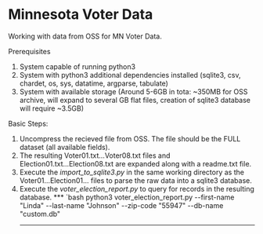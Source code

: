 # Minnesota Voter Data

Working with data from OSS for MN Voter Data.

Prerequisites 
1. System capable of running python3
2. System with python3 additional dependencies installed (sqlite3, csv, chardet, os, sys, datatime, argparse, tabulate)
3. System with available storage (Around 5-6GB in tota: ~350MB for OSS archive, will expand to several GB flat files, creation of sqlite3 database will require ~3.5GB)

Basic Steps: 
1. Uncompress the recieved file from OSS. The file should be the FULL dataset (all available fields).
2. The resulting Voter01.txt...Voter08.txt files and Election01.txt...Election08.txt are expanded along with a readme.txt file.
3. Execute the _import_to_sqlite3.py_ in the same working directory as the Voter01...Election01... files to parse the raw data into a sqlite3 database.
4. Execute the _voter_election_report.py_ to query for records in the resulting database.
   *** `bash
   python3 voter_election_report.py --first-name "Linda" --last-name "Johnson" --zip-code "55947" --db-name "custom.db"
   ***
